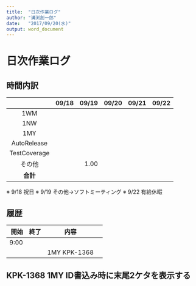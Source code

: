 ```yaml
---
title:  "日次作業ログ"
author: "溝渕創一郎"
date:   "2017/09/20(水)"
output: word_document
---
```



# 日次作業ログ

## 時間内訳

|              | 09/18 | 09/19 | 09/20 | 09/21 | 09/22 |
|:------------:| -----:| -----:| -----:| -----:| -----:|
|     1WM      |       |       |       |       |       |
|     1NW      |       |       |       |       |       |
|     1MY      |       |       |       |       |       |
| AutoRelease  |       |       |       |       |       |
| TestCoverage |       |       |       |       |       |
|    その他    |       |  1.00 |       |       |       |
|   **合計**   |       |       |       |       |       |

※ 9/18 祝日
※ 9/19 その他→ソフトミーティング
※ 9/22 有給休暇


## 履歴

| 開始 | 終了 |     内容     |     |
| ----:| ----:| ------------ | --- |
| 9:00 |      |              |     |
|      |      | 1MY KPK-1368 |     |


## KPK-1368 1MY ID書込み時に末尾2ケタを表示する






　
